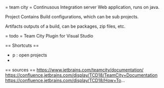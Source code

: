 = team city =
Continusous Integration server
Web application, runs on java.


Project
Contains Build configurations, which can be sub projects.

Artifacts
outputs of a build, can be packages, zip files, etc.

= todo =
Team City Plugin for Visual Studio

== Shortcuts ==
* p : open projects
*

== sources ==
https://www.jetbrains.com/teamcity/documentation/
https://confluence.jetbrains.com/display/TCD18/TeamCity+Documentation
https://confluence.jetbrains.com/display/TCD18/How+To...
